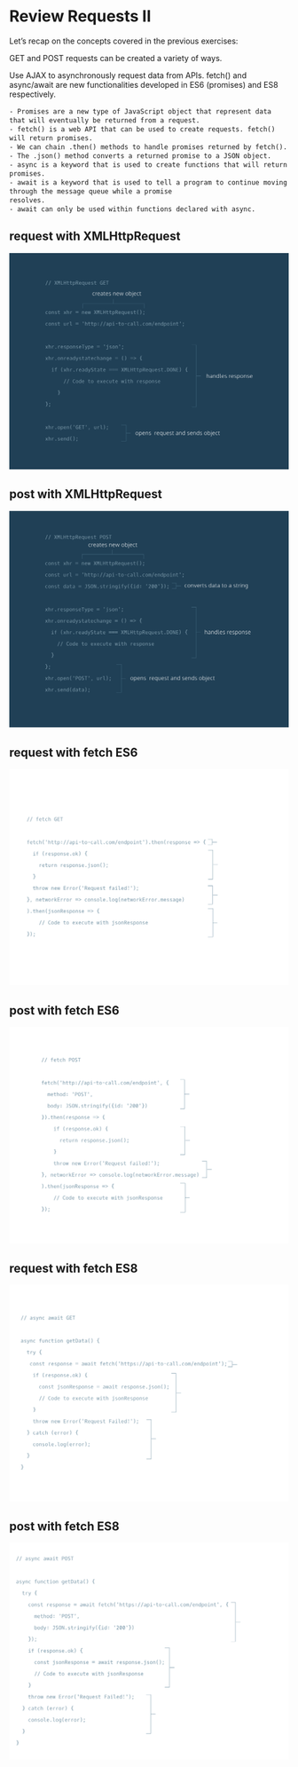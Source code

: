 # Review Requests II

Let’s recap on the concepts covered in the previous exercises:

GET and POST requests can be created a variety of ways.

Use AJAX to asynchronously request data from APIs. fetch() and async/await are new functionalities developed in ES6
(promises) and ES8 respectively.

    - Promises are a new type of JavaScript object that represent data that will eventually be returned from a request.
    - fetch() is a web API that can be used to create requests. fetch() will return promises.
    - We can chain .then() methods to handle promises returned by fetch().
    - The .json() method converts a returned promise to a JSON object.
    - async is a keyword that is used to create functions that will return promises.
    - await is a keyword that is used to tell a program to continue moving through the message queue while a promise
    resolves.
    - await can only be used within functions declared with async.

## request with XMLHttpRequest

![xhr request](./xhr-request/public/XHR-GET-diagram.svg)

## post with XMLHttpRequest

![xhr post](./xhr-post/XHR-POST-diagram.svg)

## request with fetch ES6

![fetch request es6](./fetch-request/fetch-GET-transparent.svg)

## post with fetch ES6

![fetch post es6](./fetch-post/fetch-POST-transparent.svg)

## request with fetch ES8

![fetch request es8](./fetch-request-async-await/async-await-GET-transparent.svg)

## post with fetch ES8

![fetch post es8](./fetch-post-async-await/async-await-POST-transparent.svg)
